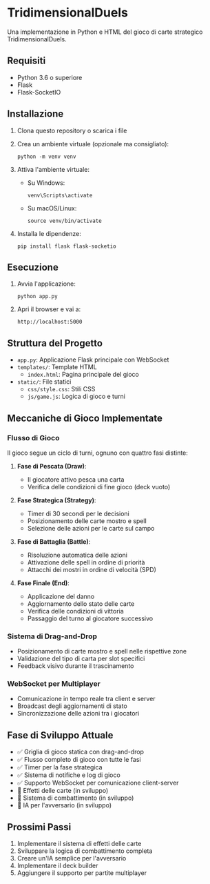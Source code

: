 # TridimensionalDuels

Una implementazione in Python e HTML del gioco di carte strategico TridimensionalDuels.

## Requisiti

- Python 3.6 o superiore
- Flask
- Flask-SocketIO

## Installazione

1. Clona questo repository o scarica i file

2. Crea un ambiente virtuale (opzionale ma consigliato):
   ```
   python -m venv venv
   ```

3. Attiva l'ambiente virtuale:
   - Su Windows:
     ```
     venv\Scripts\activate
     ```
   - Su macOS/Linux:
     ```
     source venv/bin/activate
     ```

4. Installa le dipendenze:
   ```
   pip install flask flask-socketio
   ```

## Esecuzione

1. Avvia l'applicazione:
   ```
   python app.py
   ```

2. Apri il browser e vai a:
   ```
   http://localhost:5000
   ```

## Struttura del Progetto

- `app.py`: Applicazione Flask principale con WebSocket
- `templates/`: Template HTML
  - `index.html`: Pagina principale del gioco
- `static/`: File statici
  - `css/style.css`: Stili CSS
  - `js/game.js`: Logica di gioco e turni

## Meccaniche di Gioco Implementate

### Flusso di Gioco
Il gioco segue un ciclo di turni, ognuno con quattro fasi distinte:

1. **Fase di Pescata (Draw)**:
   - Il giocatore attivo pesca una carta
   - Verifica delle condizioni di fine gioco (deck vuoto)

2. **Fase Strategica (Strategy)**:
   - Timer di 30 secondi per le decisioni
   - Posizionamento delle carte mostro e spell
   - Selezione delle azioni per le carte sul campo

3. **Fase di Battaglia (Battle)**:
   - Risoluzione automatica delle azioni
   - Attivazione delle spell in ordine di priorità
   - Attacchi dei mostri in ordine di velocità (SPD)

4. **Fase Finale (End)**:
   - Applicazione del danno
   - Aggiornamento dello stato delle carte
   - Verifica delle condizioni di vittoria
   - Passaggio del turno al giocatore successivo

### Sistema di Drag-and-Drop
- Posizionamento di carte mostro e spell nelle rispettive zone
- Validazione del tipo di carta per slot specifici
- Feedback visivo durante il trascinamento

### WebSocket per Multiplayer
- Comunicazione in tempo reale tra client e server
- Broadcast degli aggiornamenti di stato
- Sincronizzazione delle azioni tra i giocatori

## Fase di Sviluppo Attuale

- ✅ Griglia di gioco statica con drag-and-drop
- ✅ Flusso completo di gioco con tutte le fasi
- ✅ Timer per la fase strategica
- ✅ Sistema di notifiche e log di gioco
- ✅ Supporto WebSocket per comunicazione client-server
- 🔄 Effetti delle carte (in sviluppo)
- 🔄 Sistema di combattimento (in sviluppo)
- 🔄 IA per l'avversario (in sviluppo)

## Prossimi Passi

1. Implementare il sistema di effetti delle carte
2. Sviluppare la logica di combattimento completa
3. Creare un'IA semplice per l'avversario
4. Implementare il deck builder
5. Aggiungere il supporto per partite multiplayer 
